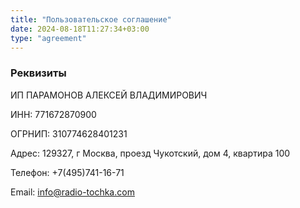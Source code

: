 ```yaml
---
title: "Пользовательское соглашение"
date: 2024-08-18T11:27:34+03:00
type: "agreement"
---
```


### Реквизиты

ИП ПАРАМОНОВ АЛЕКСЕЙ ВЛАДИМИРОВИЧ

ИНН: 771672870900

ОГРНИП: 310774628401231

Адрес: 129327, г Москва, проезд Чукотский, дом 4, квартира 100

Телефон: +7(495)741-16-71

Email: info@radio-tochka.com
